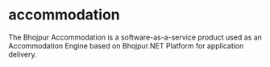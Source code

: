 # accommodation
The Bhojpur Accommodation is a software-as-a-service product used as an Accommodation Engine based on Bhojpur.NET Platform for application delivery.

